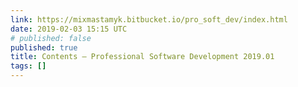 ```yaml
---
link: https://mixmastamyk.bitbucket.io/pro_soft_dev/index.html
date: 2019-02-03 15:15 UTC
# published: false
published: true
title: Contents — Professional Software Development 2019.01
tags: []
---
```



